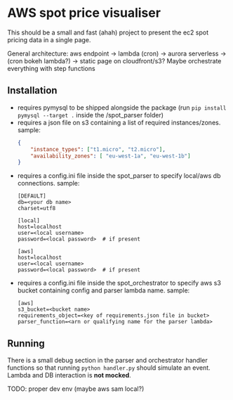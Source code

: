 # AWS spot price visualiser

This should be a small and fast (ahah) project to present the ec2 spot pricing data in a single page.

General architecture: aws endpoint -> lambda (cron) -> aurora serverless -> (cron bokeh lambda?) -> static page on cloudfront/s3? 
Maybe orchestrate everything with step functions

## Installation

* requires pymysql to be shipped alongside the package (run `pip install pymysql --target .` inside the /spot_parser folder)
* requires a json file on s3 containing a list of required instances/zones. sample:
    ```json
    {
        "instance_types": ["t1.micro", "t2.micro"],
        "availability_zones": [ "eu-west-1a", "eu-west-1b"]
    }
    ```
* requires a config.ini file inside the spot_parser to specify local/aws db connections. sample:
    ```
    [DEFAULT]
    db=<your db name>
    charset=utf8

    [local]
    host=localhost
    user=<local username>
    password=<local password>  # if present

    [aws]
    host=localhost
    user=<local username>
    password=<local password>  # if present
    ```
* requires a config.ini file inside the spot_orchestrator to specify aws s3 bucket containing config and parser lambda name. sample:
    ```
    [aws]
    s3_bucket=<bucket name>
    requirements_object=<key of requirements.json file in bucket>
    parser_function=<arn or qualifying name for the parser lambda>
    ```

## Running

There is a small debug section in the parser and orchestrator handler functions so that running `python handler.py` should simulate an event. Lambda and DB interaction is **not mocked**.

TODO: proper dev env (maybe aws sam local?)